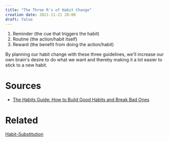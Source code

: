 ```yaml
---
title: "The Three R's of Habit Change"
creation date: 2021-11-21 20:08
draft: false
---
```

1. Reminder (the cue that triggers the habit)
2. Routine (the action/habit itself)
3. Reward (the benefit from doing the action/habit)

By planning our habit change with these three guidelines, we'll increase our own brain's desire to do what we want and thereby making it a lot easier to stick to a new habit.

# Sources
- [The Habits Guide: How to Build Good Habits and Break Bad Ones](https://jamesclear.com/habits)
# Related
[Habit-Substitution](notes/Habit-Substitution.md)